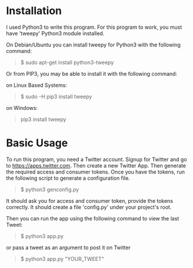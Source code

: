 # Installation
I used Python3 to write this program. For this program to work, you must have 'tweepy' Python3 module installed.

On Debian/Ubuntu you can install tweepy for Python3 with the following command:

> $ sudo apt-get install python3-tweepy



Or from PIP3, you may be able to install it with the following command:

on Linux Based Systems:
> $ sudo -H pip3 install tweepy

on Windows:
> pip3 install tweepy










# Basic Usage
To run this program, you need a Twitter account. Signup for Twitter and go to https://apps.twitter.com. Then create a
new Twitter App. Then generate the required access and consumer tokens. Once you have the tokens, run the
following script to generate a configuration file.
> $ python3 genconfig.py

It should ask you for access and consumer token, provide the tokens correctly. It should create a file 'config.py'
under your project's root.

Then you can run the app using the following command to view the last Tweet:
> $ python3 app.py

or pass a tweet as an argument to post it on Twitter
> $ python3 app.py "YOUR_TWEET"
